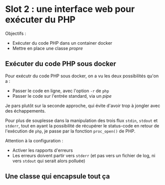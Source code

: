 # Slot 2 : une interface web pour exécuter du PHP

Objectifs :

 * Exécuter du code PHP dans un container docker
 * Mettre en place une classe *propre*

## Exécuter du code PHP sous docker

Pour exécutr du code PHP sous docker, on a vu les deux possibilités qu'on a :

 * Passer le code en ligne, avec l'option `-r` de `php`
 * Passer le code sur l'entrée standard, via un *pipe*

Je pars plutôt sur la seconde approche, qui évite d'avoir trop à jongler avec des échappements.

Pour plus de souplesse dans la manipulation des trois flux `stdin`, `stdout` et `stderr`, tout
en ayant la possibilité de récupérer le status-code en retour de l'exécution de `php`, je passe
par la fonction `proc_open()` de PHP.

Attention à la configuration :

 * Activer les rapports d'erreurs
 * Les erreurs doivent partir vers `stderr` (et pas vers un fichier de log, ni vers `stdout` qui serait alors polluée)


## Une classe qui encapsule tout ça


